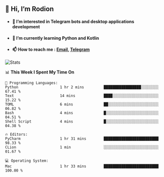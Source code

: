 ## 👋 Hi, I’m Rodion
- #### 👀 I’m interested in Telegram bots and desktop applications development
- #### 🌱 I’m currently learning Python and Kotlin
- #### 📫 How to reach me : [Email](mailto:me@lavn.ml), [Telegram](https://t.me/rodion_gudz)

![Stats](https://github-readme-stats.vercel.app/api?username=rodion-gudz&show_icons=true&theme=github_dark&hide_border=true&hide=issues&count_private=true&layout=compact)


<!--START_SECTION:waka-->
📊 **This Week I Spent My Time On** 

```text
💬 Programming Languages: 
Python                   1 hr 2 mins         █████████████████░░░░░░░░   67.41 % 
Text                     14 mins             ████░░░░░░░░░░░░░░░░░░░░░   15.22 % 
TOML                     6 mins              ██░░░░░░░░░░░░░░░░░░░░░░░   06.82 % 
Bash                     4 mins              █░░░░░░░░░░░░░░░░░░░░░░░░   04.51 % 
Shell Script             4 mins              █░░░░░░░░░░░░░░░░░░░░░░░░   04.38 % 

🔥 Editors: 
PyCharm                  1 hr 31 mins        █████████████████████████   98.33 % 
CLion                    1 min               ░░░░░░░░░░░░░░░░░░░░░░░░░   01.67 % 

💻 Operating System: 
Mac                      1 hr 33 mins        █████████████████████████   100.00 % 
```


<!--END_SECTION:waka-->
